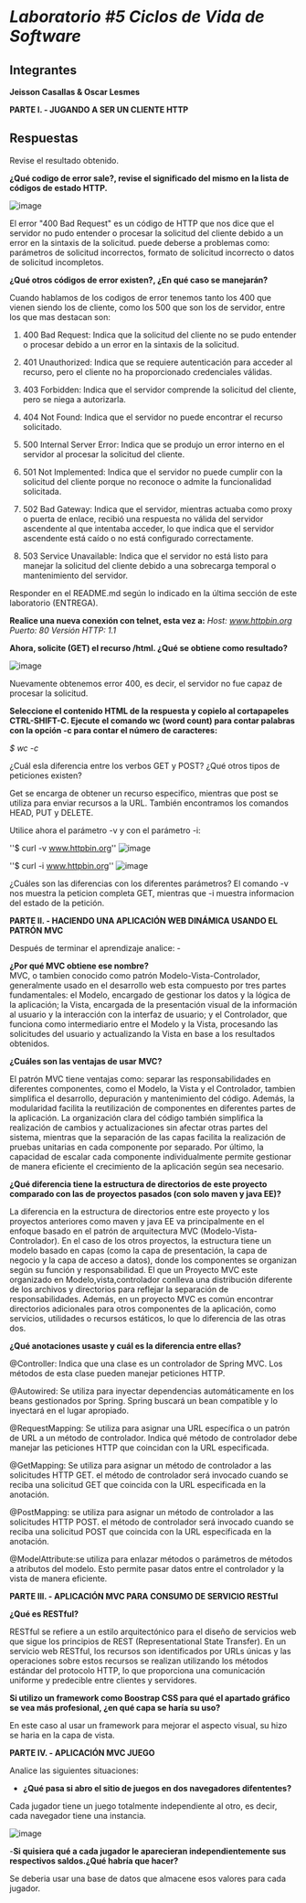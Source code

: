 # *Laboratorio #5 Ciclos de Vida de Software*
## Integrantes
**Jeisson Casallas & Oscar Lesmes**  

**PARTE I. - JUGANDO A SER UN CLIENTE HTTP**

## Respuestas

Revise el resultado obtenido.

**¿Qué codigo de error sale?, revise el significado del mismo en la lista de códigos de estado HTTP.**

![image](https://github.com/oscar0617/Laboratorio-5-CVDS-JeissonCasallas-OscarLesmes/assets/157759010/a68b927f-2631-4fed-8efe-d0db7f0d083d)

El error "400 Bad Request" es un código de HTTP que nos dice que el servidor no pudo entender o procesar la solicitud del cliente debido a un error en la sintaxis de la solicitud.
puede deberse a problemas como: parámetros de solicitud incorrectos, formato de solicitud incorrecto o datos de solicitud incompletos.

**¿Qué otros códigos de error existen?, ¿En qué caso se manejarán?**

Cuando hablamos de los codigos de error tenemos tanto los 400 que vienen siendo los de cliente, como los 500 que son los de servidor, entre los que mas destacan son:
  
  1. 400 Bad Request: Indica que la solicitud del cliente no se pudo entender o procesar debido a un error en la sintaxis de la solicitud.

  2. 401 Unauthorized: Indica que se requiere autenticación para acceder al recurso, pero el cliente no ha proporcionado credenciales válidas.

  3. 403 Forbidden: Indica que el servidor comprende la solicitud del cliente, pero se niega a autorizarla.

  4. 404 Not Found: Indica que el servidor no puede encontrar el recurso solicitado.

  6. 500 Internal Server Error: Indica que se produjo un error interno en el servidor al procesar la solicitud del cliente.

  7. 501 Not Implemented: Indica que el servidor no puede cumplir con la solicitud del cliente porque no reconoce o admite la funcionalidad solicitada.

  8. 502 Bad Gateway: Indica que el servidor, mientras actuaba como proxy o puerta de enlace, recibió una respuesta no válida del servidor ascendente al que intentaba acceder, lo que indica     que el servidor ascendente está caído o no está configurado correctamente.

  9. 503 Service Unavailable: Indica que el servidor no está listo para manejar la solicitud del cliente debido a una sobrecarga temporal o mantenimiento del servidor.

Responder en el README.md según lo indicado en la última sección de este laboratorio (ENTREGA).

**Realice una nueva conexión con telnet, esta vez a:**
_Host: www.httpbin.org_
_Puerto: 80_
_Versión HTTP: 1.1_

**Ahora, solicite (GET) el recurso /html. ¿Qué se obtiene como resultado?**

![image](https://github.com/oscar0617/Laboratorio-5-CVDS-JeissonCasallas-OscarLesmes/assets/157759010/e579d0fa-48a3-4d97-a4f5-dca8f352911c)

Nuevamente obtenemos error 400, es decir, el servidor no fue capaz de procesar la solicitud.


**Seleccione el contenido HTML de la respuesta y copielo al cortapapeles CTRL-SHIFT-C. Ejecute el comando wc (word count) para contar palabras con la opción -c para contar el número de caracteres:**

_$ wc -c_


¿Cuál esla diferencia entre los verbos GET y POST? ¿Qué otros tipos de peticiones existen?

Get se encarga de obtener un recurso especifico, mientras que post se utiliza para enviar recursos a la URL.
También encontramos los comandos HEAD, PUT y DELETE.

Utilice ahora el parámetro -v y con el parámetro -i:

''$ curl -v www.httpbin.org''
![image](https://github.com/oscar0617/Laboratorio-5-CVDS-JeissonCasallas-OscarLesmes/assets/111905740/87c4a5d3-a439-48a0-8cd2-3e6292bcd3e6)

''$ curl -i www.httpbin.org''
![image](https://github.com/oscar0617/Laboratorio-5-CVDS-JeissonCasallas-OscarLesmes/assets/111905740/f40bd92b-33d3-4fbc-a0f3-2e55fe2731b4)


¿Cuáles son las diferencias con los diferentes parámetros?
El comando -v nos muestra la peticion completa GET, mientras que -i muestra informacion del estado de la petición.

**PARTE II. - HACIENDO UNA APLICACIÓN WEB DINÁMICA USANDO EL PATRÓN MVC**

Después de terminar el aprendizaje analice: - 

**¿Por qué MVC obtiene ese nombre?**  
MVC, o tambien conocido como patrón Modelo-Vista-Controlador, generalmente usado en el desarrollo web esta compuesto por tres partes fundamentales: el Modelo, encargado de gestionar los datos y la lógica de la aplicación; la Vista, encargada de la presentación visual de la información al usuario y la interacción con la interfaz de usuario; y el Controlador, que funciona como intermediario entre el Modelo y la Vista, procesando las solicitudes del usuario y actualizando la Vista en base a los resultados obtenidos.

**¿Cuáles son las ventajas de usar MVC?** 

El patrón MVC tiene ventajas como: separar las responsabilidades en diferentes componentes, como el Modelo, la Vista y el Controlador, tambien simplifica el desarrollo, depuración y mantenimiento del código. Además, la modularidad facilita la reutilización de componentes en diferentes partes de la aplicación. La organización clara del código también simplifica la realización de cambios y actualizaciones sin afectar otras partes del sistema, mientras que la separación de las capas facilita la realización de pruebas unitarias en cada componente por separado. Por último, la capacidad de escalar cada componente individualmente permite gestionar de manera eficiente el crecimiento de la aplicación según sea necesario.

**¿Qué diferencia tiene la estructura de directorios de este proyecto comparado con las de proyectos pasados (con solo maven y java EE)?**


La diferencia en la estructura de directorios entre este proyecto y los proyectos anteriores como maven y java EE va principalmente en el enfoque basado en el patrón de arquitectura MVC (Modelo-Vista-Controlador). En el caso de los otros proyectos, la estructura tiene un modelo basado en capas (como la capa de presentación, la capa de negocio y la capa de acceso a datos), donde los componentes se organizan según su función y responsabilidad. El que un Proyecto MVC este organizado en Modelo,vista,controlador  conlleva una distribución diferente de los archivos y directorios para reflejar la separación de responsabilidades. Además, en un proyecto MVC es común encontrar directorios adicionales para otros componentes de la aplicación, como servicios, utilidades o recursos estáticos, lo que lo diferencia de las otras dos.

**¿Qué anotaciones usaste y cuál es la diferencia entre ellas?**

@Controller: Indica que una clase es un controlador de Spring MVC. Los métodos de esta clase pueden manejar peticiones HTTP.

@Autowired: Se utiliza para inyectar dependencias automáticamente en los beans gestionados por Spring. Spring buscará un bean compatible y lo inyectará en el lugar apropiado.

@RequestMapping: Se utiliza para asignar una URL específica o un patrón de URL a un método de controlador. Indica qué método de controlador debe manejar las peticiones HTTP que coincidan con la URL especificada.

 @GetMapping: Se utiliza para asignar un método de controlador a las solicitudes HTTP GET. el método de controlador será invocado cuando se reciba una solicitud GET que coincida con la URL especificada en la anotación.

@PostMapping: se utiliza para asignar un método de controlador a las solicitudes HTTP POST. el método de controlador será invocado cuando se reciba una solicitud POST que coincida con la URL especificada en la anotación.

 @ModelAttribute:se utiliza para enlazar métodos o parámetros de métodos a atributos del modelo. Esto permite pasar datos entre el controlador y la vista de manera eficiente.


**PARTE III. - APLICACIÓN MVC PARA CONSUMO DE SERVICIO RESTful**


**¿Qué es RESTful?**

RESTful se refiere a un estilo arquitectónico para el diseño de servicios web que sigue los principios de REST (Representational State Transfer). En un servicio web RESTful, los recursos son identificados por URLs únicas y las operaciones sobre estos recursos se realizan utilizando los métodos estándar del protocolo HTTP, lo que proporciona una comunicación uniforme y predecible entre clientes y servidores.

**Si utilizo un framework como Boostrap CSS para qué el apartado gráfico se vea más profesional, ¿en qué capa se haría su uso?**

En este caso al usar un framework para mejorar el aspecto visual, su hizo se haria en la capa de vista.

**PARTE IV. - APLICACIÓN MVC JUEGO**

Analice las siguientes situaciones: 

- **¿Qué pasa si abro el sitio de juegos en dos navegadores difententes?**

Cada jugador tiene un juego totalmente independiente al otro, es decir, cada navegador tiene una instancia.
  
![image](https://github.com/oscar0617/Laboratorio-5-CVDS-JeissonCasallas-OscarLesmes/assets/111905740/a8fdd3d6-4dc2-40b8-b2f3-d0c19b19db40)

-**Si quisiera qué a cada jugador le aparecieran independientemente sus respectivos saldos.¿Qué habría que hacer?**

Se deberia usar una base de datos que almacene esos valores para cada jugador.


  
